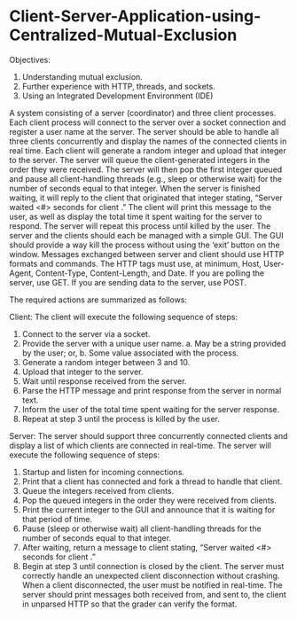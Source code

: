 # Client-Server-Application-using-Centralized-Mutual-Exclusion

Objectives:
1. Understanding mutual exclusion.
2. Further experience with HTTP, threads, and sockets.
3. Using an Integrated Development Environment (IDE)


A system consisting of a server (coordinator) and three client processes.
Each client process will connect to the server over a socket connection and register a
user name at the server. The server should be able to handle all three clients
concurrently and display the names of the connected clients in real time.
Each client will generate a random integer and upload that integer to the server. The
server will queue the client-generated integers in the order they were received. The
server will then pop the first integer queued and pause all client-handling threads (e.g.,
sleep or otherwise wait) for the number of seconds equal to that integer.
When the server is finished waiting, it will reply to the client that originated that integer
stating, “Server waited <#> seconds for client <name>.” The client will
print this message to the user, as well as display the total time it spent waiting for the
server to respond. The server will repeat this process until killed by the user.
The server and the clients should each be managed with a simple GUI. The GUI should
provide a way kill the process without using the ‘exit’ button on the window. Messages
exchanged between server and client should use HTTP formats and commands.
The HTTP tags must use, at minimum, Host, User-Agent, Content-Type,
Content-Length, and Date. If you are polling the server, use GET. If you are sending
data to the server, use POST.
  
  
The required actions are summarized as follows:

Client:
The client will execute the following sequence of steps:
1. Connect to the server via a socket.
2. Provide the server with a unique user name.
a. May be a string provided by the user; or,
b. Some value associated with the process.
3. Generate a random integer between 3 and 10.
4. Upload that integer to the server.
5. Wait until response received from the server.
6. Parse the HTTP message and print response from the server in normal text.
7. Inform the user of the total time spent waiting for the server response.
8. Repeat at step 3 until the process is killed by the user.

Server:
The server should support three concurrently connected clients and display a list of
which clients are connected in real-time. The server will execute the following sequence
of steps:
1. Startup and listen for incoming connections.
2. Print that a client has connected and fork a thread to handle that client.
3. Queue the integers received from clients.
4. Pop the queued integers in the order they were received from clients.
5. Print the current integer to the GUI and announce that it is waiting for that period
of time.
6. Pause (sleep or otherwise wait) all client-handling threads for the number of
seconds equal to that integer.
7. After waiting, return a message to client stating, “Server waited <#>
seconds for client <name>.”
8. Begin at step 3 until connection is closed by the client.
The server must correctly handle an unexpected client disconnection without crashing.
When a client disconnected, the user must be notified in real-time. The server should
print messages both received from, and sent to, the client in unparsed HTTP so that the
grader can verify the format.
